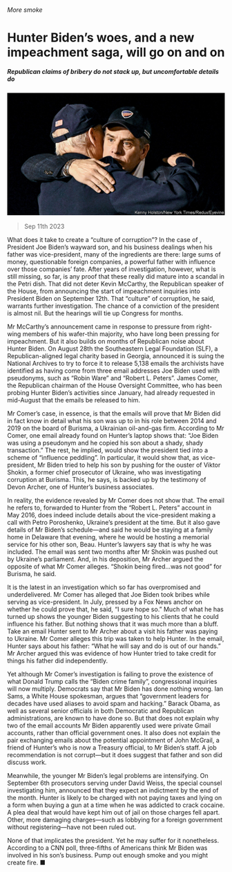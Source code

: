 ###### More smoke

# Hunter Biden’s woes, and a new impeachment saga, will go on and on 

##### Republican claims of bribery do not stack up, but uncomfortable details do 

![image](images/20230916_USP001.jpg) 

> Sep 11th 2023 


What does it take to create a “culture of corruption”? In the case of , President Joe Biden’s wayward son, and his business dealings when his father was vice-president, many of the ingredients are there: large sums of money, questionable foreign companies, a powerful father with influence over those companies’ fate. After years of investigation, however, what is still missing, so far, is any proof that these really did mature into a scandal in the Petri dish. That did not deter Kevin McCarthy, the Republican speaker of the House, from announcing the start of impeachment inquiries into President Biden on September 12th. That “culture” of corruption, he said, warrants further investigation. The chance of a conviction of the president is almost nil. But the hearings will tie up Congress for months.

Mr McCarthy’s announcement came in response to pressure from right-wing members of his wafer-thin majority, who have long been pressing for impeachment. But it also builds on months of Republican noise about Hunter Biden. On August 28th the Southeastern Legal Foundation (SLF), a Republican-aligned legal charity based in Georgia, announced it is suing the National Archives to try to force it to release 5,138 emails the archivists have identified as having come from three email addresses Joe Biden used with pseudonyms, such as “Robin Ware” and “Robert L. Peters”. James Comer, the Republican chairman of the House Oversight Committee, who has been probing Hunter Biden’s activities since January, had already requested in mid-August that the emails be released to him.

Mr Comer’s case, in essence, is that the emails will prove that Mr Biden did in fact know in detail what his son was up to in his role between 2014 and 2019 on the board of Burisma, a Ukrainian oil-and-gas firm. According to Mr Comer, one email already found on Hunter’s laptop shows that: “Joe Biden was using a pseudonym and he copied his son about a shady, shady transaction.” The rest, he implied, would show the president tied into a scheme of “influence peddling”. In particular, it would show that, as vice-president, Mr Biden tried to help his son by pushing for the ouster of Viktor Shokin, a former chief prosecutor of Ukraine, who was investigating corruption at Burisma. This, he says, is backed up by the testimony of Devon Archer, one of Hunter’s business associates.

In reality, the evidence revealed by Mr Comer does not show that. The email he refers to, forwarded to Hunter from the “Robert L. Peters” account in May 2016, does indeed include details about the vice-president making a call with Petro Poroshenko, Ukraine’s president at the time. But it also gave details of Mr Biden’s schedule—and said he would be staying at a family home in Delaware that evening, where he would be hosting a memorial service for his other son, Beau. Hunter’s lawyers say that is why he was included. The email was sent two months after Mr Shokin was pushed out by Ukraine’s parliament. And, in his deposition, Mr Archer argued the opposite of what Mr Comer alleges. “Shokin being fired…was not good” for Burisma, he said. 

It is the latest in an investigation which so far has overpromised and underdelivered. Mr Comer has alleged that Joe Biden took bribes while serving as vice-president. In July, pressed by a Fox News anchor on whether he could prove that, he said, “I sure hope so.” Much of what he has turned up shows the younger Biden suggesting to his clients that he could influence his father. But nothing shows that it was much more than a bluff. Take an email Hunter sent to Mr Archer about a visit his father was paying to Ukraine. Mr Comer alleges this trip was taken to help Hunter. In the email, Hunter says about his father: “What he will say and do is out of our hands.” Mr Archer argued this was evidence of how Hunter tried to take credit for things his father did independently.

Yet although Mr Comer’s investigation is failing to prove the existence of what Donald Trump calls the “Biden crime family”, congressional inquiries will now multiply. Democrats say that Mr Biden has done nothing wrong. Ian Sams, a White House spokesman, argues that “government leaders for decades have used aliases to avoid spam and hacking.” Barack Obama, as well as several senior officials in both Democratic and Republican administrations, are known to have done so. But that does not explain why two of the email accounts Mr Biden apparently used were private Gmail accounts, rather than official government ones. It also does not explain the pair exchanging emails about the potential appointment of John McGrail, a friend of Hunter’s who is now a Treasury official, to Mr Biden’s staff. A job recommendation is not corrupt—but it does suggest that father and son did discuss work.

Meanwhile, the younger Mr Biden’s legal problems are intensifying. On September 6th prosecutors serving under David Weiss, the special counsel investigating him, announced that they expect an indictment by the end of the month. Hunter is likely to be charged with not paying taxes and lying on a form when buying a gun at a time when he was addicted to crack cocaine. A plea deal that would have kept him out of jail on those charges fell apart. Other, more damaging charges—such as lobbying for a foreign government without registering—have not been ruled out. 

None of that implicates the president. Yet he may suffer for it nonetheless. According to a CNN poll, three-fifths of Americans think Mr Biden was involved in his son’s business. Pump out enough smoke and you might create fire. ■


